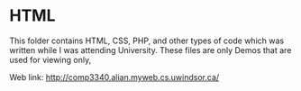 # HTML

This folder contains HTML, CSS, PHP, and other types of code which was written while I was attending University.
These files are only Demos that are used for viewing only,


Web link: http://comp3340.alian.myweb.cs.uwindsor.ca/
